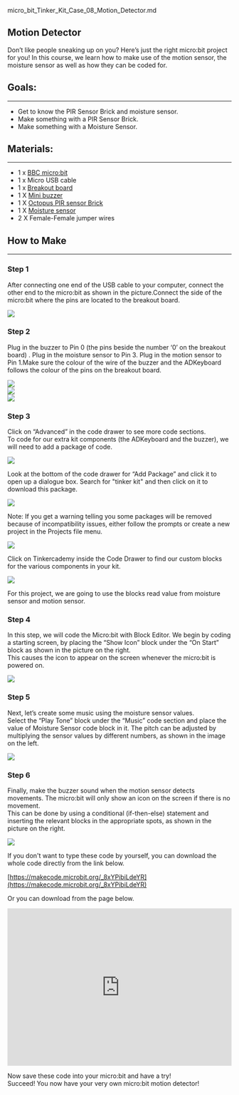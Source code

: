 micro_bit_Tinker_Kit_Case_08_Motion_Detector.md

## Motion Detector     


Don’t like people sneaking up on you? Here’s just the right micro:bit project for you! In this course, we learn how to make use of the motion sensor, the moisture sensor as well as how they can be coded for.     

## Goals:    
---
- Get to know the PIR Sensor Brick and moisture sensor.   
- Make something with a PIR Sensor Brick.   
- Make something with a Moisture Sensor.  

## Materials:     
---   

- 1 x [BBC micro:bit](http://www.elecfreaks.com/estore/micro-bit-board.html)  
- 1 x Micro USB cable  
- 1 x [Breakout board](http://www.elecfreaks.com/estore/elecfreaks-micro-bit-breakout-board.html)  
- 1 X [Mini buzzer](https://www.elecfreaks.com/estore/octopus-passive-buzzer-brick-obpb01.html)  
- 1 X [Octopus PIR sensor Brick](https://www.elecfreaks.com/estore/pir-sensor-brick.html)  
- 1 X [Moisture sensor](https://www.elecfreaks.com/estore/octopus-soil-moisture-sensor-brick.html)   
- 2 X Female-Female jumper wires  


## How to Make
---
### Step 1   
After connecting one end of the USB cable to your computer, connect the other end to the micro:bit as shown in the picture.Connect the side of the micro:bit where the pins are located to the breakout board.  

![](https://i.imgur.com/64lAG8S.jpg)

### Step 2  

Plug in the buzzer to Pin 0 (the pins beside the number ‘0’ on the breakout board) . Plug in the moisture sensor to Pin 3. Plug in the motion sensor to Pin 1.Make sure the colour of the wire of the buzzer and the ADKeyboard follows the colour of the pins on the breakout board.  

![](https://i.imgur.com/NuBmxhy.jpg)  
![](https://i.imgur.com/Rj1DnJb.jpg)  
![](https://i.imgur.com/pHfDOO8.jpg)  


### Step 3   
Click on “Advanced” in the code drawer to see more code sections.   
To code for our extra kit components (the ADKeyboard and the buzzer), we will need to add a package of code.  

![](https://i.imgur.com/Lb5u8N0.jpg)  

Look at the bottom of the code drawer for “Add Package” and click it to open up a dialogue box. Search for "tinker kit" and then click on it to download this package.  

![](https://i.imgur.com/pBgBfAm.png)  

Note: If you get a warning telling you some packages will be removed because of incompatibility issues, either follow the prompts or create a new project in the Projects file menu.  

![](https://i.imgur.com/SRt0dDo.png)  

Click on Tinkercademy inside the Code Drawer to find our custom blocks for the various components in your kit.  

![](https://i.imgur.com/WC0lzLU.png)  

For this project, we are going to use the blocks read value from moisture sensor and motion sensor.    

### Step 4    
In this step, we will code the Micro:bit with Block Editor. We begin by coding a starting screen, by placing the “Show Icon” block under the “On Start” block as shown in the picture on the right.  
This causes the icon to appear on the screen whenever the micro:bit is powered on.  

![](https://i.imgur.com/NFbqCkL.png)  

### Step 5  
Next, let’s create some music using the moisture sensor values.  
Select the “Play Tone” block under the “Music” code section and place the value of Moisture Sensor code block in it.
The pitch can be adjusted by multiplying the sensor values by different numbers, as shown in the image on the left.  

![](https://i.imgur.com/DfFWFin.png)  

### Step 6  
Finally, make the buzzer sound when the motion sensor detects movements. The micro:bit will only show an icon on the screen if there is no movement.  
This can be done by using a conditional (if-then-else) statement and inserting the relevant blocks in the appropriate spots, as shown in the picture on the right.  

![](https://i.imgur.com/fbTZLgN.png)  

If you don't want to type these code by yourself, you can download the whole code directly from the link below.  

[https://makecode.microbit.org/_8xYPibiLdeYR](https://makecode.microbit.org/_8xYPibiLdeYR)  

Or you can download from the page below.  

<div style="position:relative;height:0;padding-bottom:70%;overflow:hidden;"><iframe style="position:absolute;top:0;left:0;width:100%;height:100%;" src="https://makecode.microbit.org/#pub:_8xYPibiLdeYR" frameborder="0" sandbox="allow-popups allow-forms allow-scripts allow-same-origin"></iframe></div>    


Now save these code into your micro:bit and have a try!  
Succeed! You now have your very own micro:bit motion detector!    

